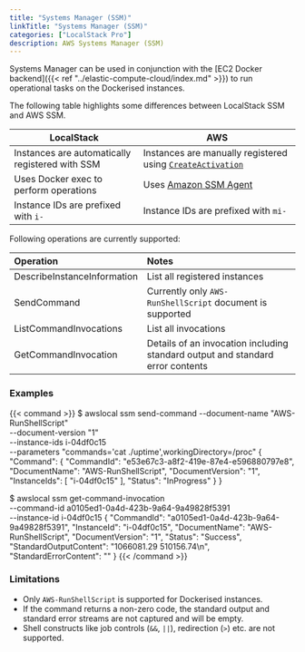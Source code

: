 ```yaml
---
title: "Systems Manager (SSM)"
linkTitle: "Systems Manager (SSM)"
categories: ["LocalStack Pro"]
description: AWS Systems Manager (SSM)
---
```


Systems Manager can be used in conjunction with the [EC2 Docker backend]({{< ref "../elastic-compute-cloud/index.md" >}}) to run operational tasks on the Dockerised instances.

The following table highlights some differences between LocalStack SSM and AWS SSM.

| LocalStack | AWS |
|------------|-----|
| Instances are automatically registered with SSM | Instances are manually registered using [`CreateActivation`](https://docs.aws.amazon.com/systems-manager/latest/APIReference/API_CreateActivation.html) |
| Uses Docker exec to perform operations | Uses [Amazon SSM Agent](https://github.com/aws/amazon-ssm-agent) |
| Instance IDs are prefixed with `i-` | Instance IDs are prefixed with `mi-` |

Following operations are currently supported:

| Operation | Notes |
|:----------|:------|
| DescribeInstanceInformation | List all registered instances |
| SendCommand | Currently only `AWS-RunShellScript` document is supported |
| ListCommandInvocations | List all invocations |
| GetCommandInvocation | Details of an invocation including standard output and standard error contents |

### Examples

{{< command >}}
$ awslocal ssm send-command --document-name "AWS-RunShellScript" \
    --document-version "1" \
    --instance-ids i-04df0c15 \
    --parameters "commands='cat ./uptime',workingDirectory=/proc"
{
    "Command": {
        "CommandId": "e53e67c3-a8f2-419e-87e4-e596880797e8",
        "DocumentName": "AWS-RunShellScript",
        "DocumentVersion": "1",
        "InstanceIds": [
            "i-04df0c15"
        ],
        "Status": "InProgress"
    }
}

$ awslocal ssm get-command-invocation \
    --command-id a0105ed1-0a4d-423b-9a64-9a49828f5391 \
    --instance-id i-04df0c15
{
    "CommandId": "a0105ed1-0a4d-423b-9a64-9a49828f5391",
    "InstanceId": "i-04df0c15",
    "DocumentName": "AWS-RunShellScript",
    "DocumentVersion": "1",
    "Status": "Success",
    "StandardOutputContent": "1066081.29 510156.74\n",
    "StandardErrorContent": ""
}
{{< /command >}}

### Limitations

- Only `AWS-RunShellScript` is supported for Dockerised instances.
- If the command returns a non-zero code, the standard output and standard error streams are not captured and will be empty.
- Shell constructs like job controls (`&&`, `||`), redirection (`>`) etc. are not supported.
